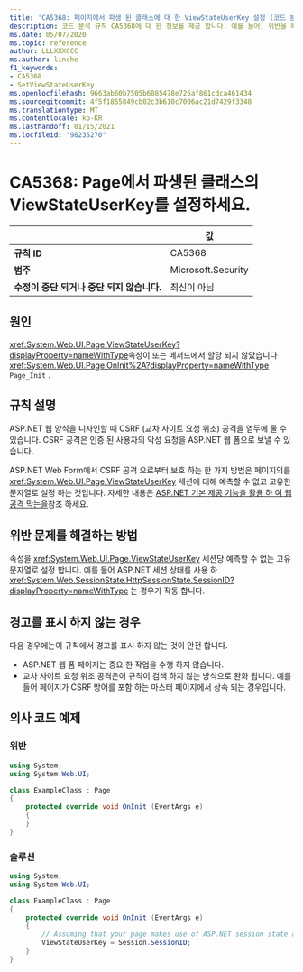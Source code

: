 ```yaml
---
title: 'CA5368: 페이지에서 파생 된 클래스에 대 한 ViewStateUserKey 설정 (코드 분석)'
description: 코드 분석 규칙 CA5368에 대 한 정보를 제공 합니다. 예를 들어, 위반을 해결 하는 방법, 위반 하는 경우를 포함 합니다.
ms.date: 05/07/2020
ms.topic: reference
author: LLLXXXCCC
ms.author: linche
f1_keywords:
- CA5368
- SetViewStateUserKey
ms.openlocfilehash: 9663ab60b7505b6085478e726af861cdca461434
ms.sourcegitcommit: 4f5f1855849cb02c3b610c7006ac21d7429f3348
ms.translationtype: MT
ms.contentlocale: ko-KR
ms.lasthandoff: 01/15/2021
ms.locfileid: "98235270"
---
```

# <a name="ca5368-set-viewstateuserkey-for-classes-derived-from-page"></a>CA5368: Page에서 파생된 클래스의 ViewStateUserKey를 설정하세요.

| | 값 |
|-|-|
| **규칙 ID** |CA5368|
| **범주** |Microsoft.Security|
| **수정이 중단 되거나 중단 되지 않습니다.** |최신이 아님|

## <a name="cause"></a>원인

<xref:System.Web.UI.Page.ViewStateUserKey?displayProperty=nameWithType>속성이 또는 메서드에서 할당 되지 않았습니다 <xref:System.Web.UI.Page.OnInit%2A?displayProperty=nameWithType> `Page_Init` .

## <a name="rule-description"></a>규칙 설명

ASP.NET 웹 양식을 디자인할 때 CSRF (교차 사이트 요청 위조) 공격을 염두에 둘 수 있습니다. CSRF 공격은 인증 된 사용자의 악성 요청을 ASP.NET 웹 폼으로 보낼 수 있습니다.

ASP.NET Web Form에서 CSRF 공격 으로부터 보호 하는 한 가지 방법은 페이지의를 <xref:System.Web.UI.Page.ViewStateUserKey> 세션에 대해 예측할 수 없고 고유한 문자열로 설정 하는 것입니다. 자세한 내용은 [ASP.NET 기본 제공 기능을 활용 하 여 웹 공격 막는을](/previous-versions/dotnet/articles/ms972969(v=msdn.10)#viewstateuserkey)참조 하세요.

## <a name="how-to-fix-violations"></a>위반 문제를 해결하는 방법

속성을 <xref:System.Web.UI.Page.ViewStateUserKey> 세션당 예측할 수 없는 고유 문자열로 설정 합니다. 예를 들어 ASP.NET 세션 상태를 사용 하 <xref:System.Web.SessionState.HttpSessionState.SessionID?displayProperty=nameWithType> 는 경우가 작동 합니다.

## <a name="when-to-suppress-warnings"></a>경고를 표시 하지 않는 경우

다음 경우에는이 규칙에서 경고를 표시 하지 않는 것이 안전 합니다.

- ASP.NET 웹 폼 페이지는 중요 한 작업을 수행 하지 않습니다.
- 교차 사이트 요청 위조 공격은이 규칙이 검색 하지 않는 방식으로 완화 됩니다. 예를 들어 페이지가 CSRF 방어를 포함 하는 마스터 페이지에서 상속 되는 경우입니다.

## <a name="pseudo-code-examples"></a>의사 코드 예제

### <a name="violation"></a>위반

```csharp
using System;
using System.Web.UI;

class ExampleClass : Page
{
    protected override void OnInit (EventArgs e)
    {
    }
}
```

### <a name="solution"></a>솔루션

```csharp
using System;
using System.Web.UI;

class ExampleClass : Page
{
    protected override void OnInit (EventArgs e)
    {
        // Assuming that your page makes use of ASP.NET session state and the SessionID is stable.
        ViewStateUserKey = Session.SessionID;
    }
}
```

